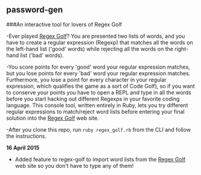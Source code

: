 ## password-gen

###An interactive tool for lovers of Regex Golf

 -Ever played [Regex Golf](https://regex.alf.nu)? You are presented two lists of words, and you have to create a regular expression (Regexp) that matches all the words on the left-hand list ('good' words) while rejecting all the words on the right-hand list ('bad' words).

 -You score points for every 'good' word your regular expression matches, but you lose points for every 'bad' word your regular expression matches.  Furthermore, you lose a point for every character in your regular expression, which qualifies the game as a sort of Code Golf), so if you want to conserve your points you have to open a REPL and type in all the words before you start hacking out different Regexps in your favorite coding language.  This console tool, written entirely in Ruby, lets you try different regular expressions to match/reject word lists before entering your final solution into the [Regex Golf](https://regex.alf.nu) web site.

 -After you clone this repo, run `ruby regex_golf.rb` from the CLI and follow the instructions.


**16 April 2015**
 - Added feature to regex-golf to import word lists from the [Regex Golf](https://regex.alf.nu) web site so you don't have to type any of them!

